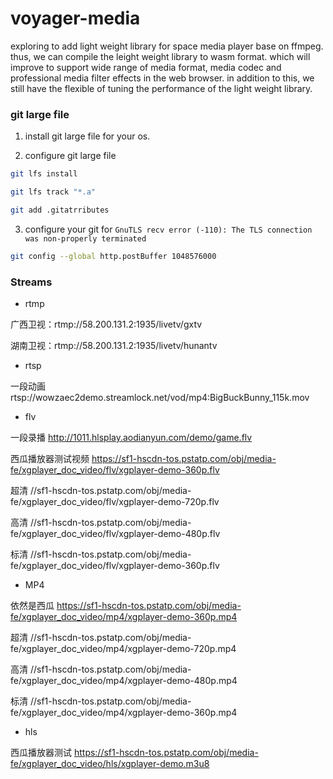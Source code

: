 # voyager-media

exploring to add light weight library for space media player base on ffmpeg. thus, we can compile the leight weight library to wasm format. 
which will improve to support wide range of media format, media codec and professional media filter effects in the web browser. in addition to this,
we still have the flexible of tuning the performance of the light weight library.

### git large file

1. install git large file for your os.

2. configure git large file

```bash
git lfs install

git lfs track "*.a"

git add .gitatrributes
```

3. configure your git for `GnuTLS recv error (-110): The TLS connection was non-properly terminated`

```bash
git config --global http.postBuffer 1048576000
```

### Streams

* rtmp

广西卫视：rtmp://58.200.131.2:1935/livetv/gxtv

湖南卫视：rtmp://58.200.131.2:1935/livetv/hunantv

* rtsp

一段动画 rtsp://wowzaec2demo.streamlock.net/vod/mp4:BigBuckBunny_115k.mov

* flv

一段录播 http://1011.hlsplay.aodianyun.com/demo/game.flv

西瓜播放器测试视频 https://sf1-hscdn-tos.pstatp.com/obj/media-fe/xgplayer_doc_video/flv/xgplayer-demo-360p.flv

超清 //sf1-hscdn-tos.pstatp.com/obj/media-fe/xgplayer_doc_video/flv/xgplayer-demo-720p.flv 

高清 //sf1-hscdn-tos.pstatp.com/obj/media-fe/xgplayer_doc_video/flv/xgplayer-demo-480p.flv

标清 //sf1-hscdn-tos.pstatp.com/obj/media-fe/xgplayer_doc_video/flv/xgplayer-demo-360p.flv

* MP4

依然是西瓜 https://sf1-hscdn-tos.pstatp.com/obj/media-fe/xgplayer_doc_video/mp4/xgplayer-demo-360p.mp4

超清 //sf1-hscdn-tos.pstatp.com/obj/media-fe/xgplayer_doc_video/mp4/xgplayer-demo-720p.mp4

高清 //sf1-hscdn-tos.pstatp.com/obj/media-fe/xgplayer_doc_video/mp4/xgplayer-demo-480p.mp4

标清 //sf1-hscdn-tos.pstatp.com/obj/media-fe/xgplayer_doc_video/mp4/xgplayer-demo-360p.mp4

* hls

西瓜播放器测试 https://sf1-hscdn-tos.pstatp.com/obj/media-fe/xgplayer_doc_video/hls/xgplayer-demo.m3u8